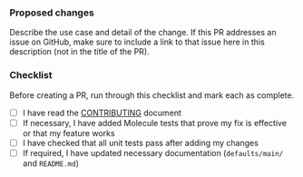 ### Proposed changes
Describe the use case and detail of the change. If this PR addresses an issue on GitHub, make sure to include a link to that issue here in this description (not in the title of the PR).

### Checklist
Before creating a PR, run through this checklist and mark each as complete.

-   [ ] I have read the [CONTRIBUTING](https://github.com/nginxinc/ansible-role-nginx/blob/master/CONTRIBUTING.md) document
-   [ ] If necessary, I have added Molecule tests that prove my fix is effective or that my feature works
-   [ ] I have checked that all unit tests pass after adding my changes
-   [ ] If required, I have updated necessary documentation (`defaults/main/` and `README.md`)
